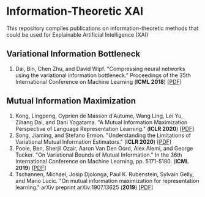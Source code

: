 # Information-Theoretic XAI

This repository compiles publications on information-theoretic methods that could be used for Explainable Artificial Intelligence (XAI)

## Variational Information Bottleneck
1. Dai, Bin, Chen Zhu, and David Wipf. "Compressing neural networks using the variational information bottleneck." Proceedings of the 35th International Conference on Machine Learning (**ICML 2018**) [[PDF]](http://proceedings.mlr.press/v80/dai18d/dai18d.pdf)


## Mutual Information Maximization
1. Kong, Lingpeng, Cyprien de Masson d'Autume, Wang Ling, Lei Yu, Zihang Dai, and Dani Yogatama. "A Mutual Information Maximization Perspective of Language Representation Learning." (**ICLR 2020**) [[PDF]](https://openreview.net/pdf?id=Syx79eBKwr)
2. Song, Jiaming, and Stefano Ermon. "Understanding the Limitations of Variational Mutual Information Estimators." (**ICLR 2020**) [[PDF]](https://arxiv.org/pdf/1910.06222.pdf)
3. Poole, Ben, Sherjil Ozair, Aaron Van Den Oord, Alex Alemi, and George Tucker. "On Variational Bounds of Mutual Information." In the 36th International Conference on Machine Learning, pp. 5171-5180. (**ICML 2019**) [[PDF]](http://proceedings.mlr.press/v97/poole19a/poole19a.pdf)
4. Tschannen, Michael, Josip Djolonga, Paul K. Rubenstein, Sylvain Gelly, and Mario Lucic. "On mutual information maximization for representation learning." arXiv preprint arXiv:1907.13625 (**2019**) [[PDF]](https://arxiv.org/pdf/1907.13625.pdf)
